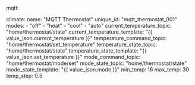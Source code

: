 mqtt:

  climate:
      name: "MQTT Thermostat"
      unique_id: "mqtt_thermostat_001"
      modes:
        - "off"
        - "heat"
        - "cool"
        - "auto"
      current_temperature_topic: "home/thermostat/state"
      current_temperature_template: "{{ value_json.current_temperature }}"
      temperature_command_topic: "home/thermostat/set_temperature"
      temperature_state_topic: "home/thermostat/state"
      temperature_state_template: "{{ value_json.set_temperature }}"
      mode_command_topic: "home/thermostat/mode/set"
      mode_state_topic: "home/thermostat/state"
      mode_state_template: "{{ value_json.mode }}"
      min_temp: 16
      max_temp: 30
      temp_step: 0.5